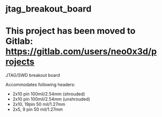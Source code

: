 # jtag_breakout_board

# This project has been moved to Gitlab: <https://gitlab.com/users/neo0x3d/projects>


JTAG/SWD breakout board

Accommodates following headers:
* 2x10 pin 100mil/2.54mm (shrouded)
* 2x10 pin 100mil/2.54mm (unshrouded)
* 2x10, 19pin 50 mil/1.27mm
* 2x5, 9 pin 50 mil/1.27mm
